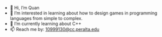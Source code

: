 - 👋 Hi, I’m Quan
- 👀 I’m interested in learning about how to design games in programming languages from simple to complex.
- 🌱 I’m currently learning about C++
- 📫 Reach me by: 10999130@cc.peralta.edu

<!---
MRIKuinnnn/MRIKuinnnn is a ✨ special ✨ repository because its `README.md` (this file) appears on your GitHub profile.
You can click the Preview link to take a look at your changes.
--->
